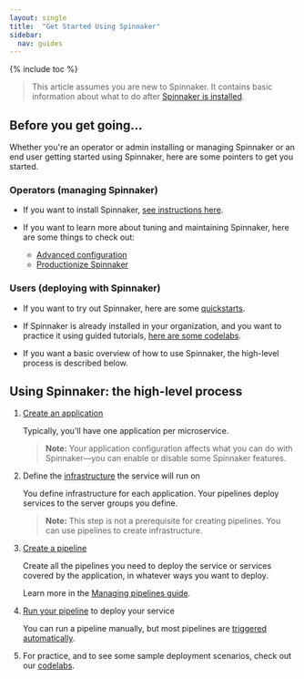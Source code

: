 ```yaml
---
layout: single
title:  "Get Started Using Spinnaker"
sidebar:
  nav: guides
---
```


{% include toc %}

> This article assumes you are new to Spinnaker. It contains basic information
> about what to do after [Spinnaker is installed](/setup/install/).

## Before you get going...

Whether you're an operator or admin installing or managing Spinnaker or an
end user getting started using Spinnaker, here are some pointers to get you
started.

### Operators (managing Spinnaker)

* If you want to install Spinnaker, [see instructions here](/setup/install/).

* If you want to learn more about tuning and maintaining Spinnaker, here are
some things to check out:

  - [Advanced configuration](/setup/other_config/)
  - [Productionize Spinnaker](/setup/productionize/)

### Users (deploying with Spinnaker)

* If you want to try out Spinnaker, here are some
[quickstarts](/setup/quickstart/).

* If Spinnaker is already installed in your organization, and you want to practice it
using guided tutorials, [here are some
codelabs](/guides/tutorials/codelabs/).

* If you want a basic overview of how to use Spinnaker, the high-level
process is described below.

## Using Spinnaker: the high-level process

1. [Create an application](/guides/user/applications/)

   Typically, you'll have one application per microservice.

   > **Note:** Your application configuration affects what you can do with
   > Spinnaker&mdash;you can enable or disable some Spinnaker features.

1. Define the [infrastructure](/concepts/) the service will run on

   You define infrastructure for each application. Your pipelines deploy
   services to the server groups you define.

   > **Note:** This step is not a prerequisite for creating pipelines. You
   > can use pipelines to create infrastructure.

1. [Create a pipeline](/guides/user/pipeline/managing-pipelines/)

   Create all the pipelines you need to deploy the service or services
   covered by the application, in whatever ways you want to deploy.

   Learn more in the [Managing pipelines
   guide](/guides/user/pipeline/managing-pipelines/).  

1. [Run your pipeline](/guides/user/pipeline/triggers/) to deploy your service

   You can run a pipeline manually, but most pipelines are [triggered
   automatically](/guides/user/pipeline/triggers/).

1. For practice, and to see some sample deployment scenarios, check out our
[codelabs](/guides/tutorials/codelabs/).

<!--
## The advanced stuff

When you can create and run pipelines, you've got the basics down, but there's a
lot more you can do with Spinnaker.

* [Configure and execute automated canary analysis](/guides/user/canary/)
for your deployments

* [Choose a deployment strategy](/concepts/#deployment-strategies)

* Get to know the [`spin` command-line interface](/guides/spin/cli/)
-->
